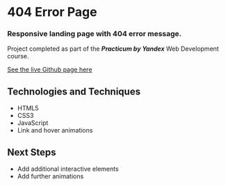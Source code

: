 # 404 Error Page

### Responsive landing page with 404 error message.

Project completed as part of the ***Practicum by Yandex*** Web Development course.

[See the live Github page here](https://warsdd.github.io/404-starter/)

## Technologies and Techniques
- HTML5
- CSS3
- JavaScript
- Link and hover animations

## Next Steps
- Add additional interactive elements
- Add further animations
